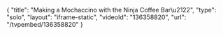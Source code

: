 {
    "title": "Making a Mochaccino with the Ninja Coffee Bar\u2122",
    "type": "solo",
    "layout": "iframe-static",
    "videoId": "136358820",
    "url": "\/tvpembed\/136358820"
}
